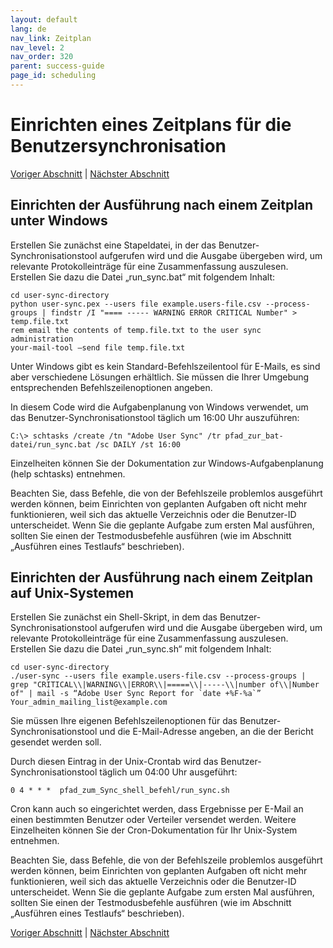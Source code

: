 ```yaml
---
layout: default
lang: de
nav_link: Zeitplan
nav_level: 2
nav_order: 320
parent: success-guide
page_id: scheduling
---
```


# Einrichten eines Zeitplans für die Benutzersynchronisation


[Voriger Abschnitt](command_line_options.md) \| [Nächster Abschnitt](index.md) 

## Einrichten der Ausführung nach einem Zeitplan unter Windows

Erstellen Sie zunächst eine Stapeldatei, in der das Benutzer-Synchronisationstool aufgerufen wird und die Ausgabe übergeben wird, um relevante Protokolleinträge für eine Zusammenfassung auszulesen. Erstellen Sie dazu die Datei „run_sync.bat“ mit folgendem Inhalt:

	cd user-sync-directory
	python user-sync.pex --users file example.users-file.csv --process-groups | findstr /I "==== ----- WARNING ERROR CRITICAL Number" > temp.file.txt
	rem email the contents of temp.file.txt to the user sync administration
	your-mail-tool –send file temp.file.txt


Unter Windows gibt es kein Standard-Befehlszeilentool für E-Mails, es sind aber verschiedene Lösungen erhältlich.
Sie müssen die Ihrer Umgebung entsprechenden Befehlszeilenoptionen angeben.

In diesem Code wird die Aufgabenplanung von Windows verwendet, um das Benutzer-Synchronisationstool täglich um 16:00 Uhr auszuführen:

	C:\> schtasks /create /tn "Adobe User Sync" /tr pfad_zur_bat-datei/run_sync.bat /sc DAILY /st 16:00

Einzelheiten können Sie der Dokumentation zur Windows-Aufgabenplanung (help schtasks) entnehmen.

Beachten Sie, dass Befehle, die von der Befehlszeile problemlos ausgeführt werden können, beim Einrichten von geplanten Aufgaben oft nicht mehr funktionieren, weil sich das aktuelle Verzeichnis oder die Benutzer-ID unterscheidet. Wenn Sie die geplante Aufgabe zum ersten Mal ausführen, sollten Sie einen der Testmodusbefehle ausführen (wie im Abschnitt „Ausführen eines Testlaufs“ beschrieben).


## Einrichten der Ausführung nach einem Zeitplan auf Unix-Systemen

Erstellen Sie zunächst ein Shell-Skript, in dem das Benutzer-Synchronisationstool aufgerufen wird und die Ausgabe übergeben wird, um relevante Protokolleinträge für eine Zusammenfassung auszulesen. Erstellen Sie dazu die Datei „run_sync.sh“ mit folgendem Inhalt:

	cd user-sync-directory
	./user-sync --users file example.users-file.csv --process-groups |  grep "CRITICAL\\|WARNING\\|ERROR\\|=====\\|-----\\|number of\\|Number of" | mail -s “Adobe User Sync Report for `date +%F-%a`” 
    Your_admin_mailing_list@example.com


Sie müssen Ihre eigenen Befehlszeilenoptionen für das Benutzer-Synchronisationstool und die E-Mail-Adresse angeben, an die der Bericht gesendet werden soll.

Durch diesen Eintrag in der Unix-Crontab wird das Benutzer-Synchronisationstool täglich um 04:00 Uhr ausgeführt: 

	0 4 * * *  pfad_zum_Sync_shell_befehl/run_sync.sh 

Cron kann auch so eingerichtet werden, dass Ergebnisse per E-Mail an einen bestimmten Benutzer oder Verteiler versendet werden. Weitere Einzelheiten können Sie der Cron-Dokumentation für Ihr Unix-System entnehmen.

Beachten Sie, dass Befehle, die von der Befehlszeile problemlos ausgeführt werden können, beim Einrichten von geplanten Aufgaben oft nicht mehr funktionieren, weil sich das aktuelle Verzeichnis oder die Benutzer-ID unterscheidet. Wenn Sie die geplante Aufgabe zum ersten Mal ausführen, sollten Sie einen der Testmodusbefehle ausführen (wie im Abschnitt „Ausführen eines Testlaufs“ beschrieben).


[Voriger Abschnitt](command_line_options.md) \| [Nächster Abschnitt](index.md) 

